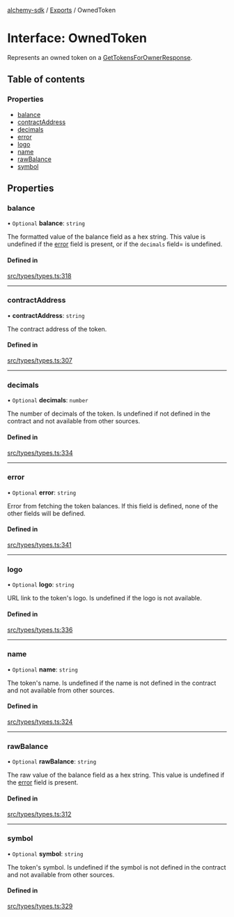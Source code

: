 [alchemy-sdk](../README.md) / [Exports](../modules.md) / OwnedToken

# Interface: OwnedToken

Represents an owned token on a [GetTokensForOwnerResponse](GetTokensForOwnerResponse.md).

## Table of contents

### Properties

- [balance](OwnedToken.md#balance)
- [contractAddress](OwnedToken.md#contractaddress)
- [decimals](OwnedToken.md#decimals)
- [error](OwnedToken.md#error)
- [logo](OwnedToken.md#logo)
- [name](OwnedToken.md#name)
- [rawBalance](OwnedToken.md#rawbalance)
- [symbol](OwnedToken.md#symbol)

## Properties

### balance

• `Optional` **balance**: `string`

The formatted value of the balance field as a hex string. This value is
undefined if the [error](OwnedToken.md#error) field is present, or if the `decimals` field=
is undefined.

#### Defined in

[src/types/types.ts:318](https://github.com/alchemyplatform/alchemy-sdk-js/blob/fb68bb4a/src/types/types.ts#L318)

___

### contractAddress

• **contractAddress**: `string`

The contract address of the token.

#### Defined in

[src/types/types.ts:307](https://github.com/alchemyplatform/alchemy-sdk-js/blob/fb68bb4a/src/types/types.ts#L307)

___

### decimals

• `Optional` **decimals**: `number`

The number of decimals of the token. Is undefined if not defined in the
contract and not available from other sources.

#### Defined in

[src/types/types.ts:334](https://github.com/alchemyplatform/alchemy-sdk-js/blob/fb68bb4a/src/types/types.ts#L334)

___

### error

• `Optional` **error**: `string`

Error from fetching the token balances. If this field is defined, none of
the other fields will be defined.

#### Defined in

[src/types/types.ts:341](https://github.com/alchemyplatform/alchemy-sdk-js/blob/fb68bb4a/src/types/types.ts#L341)

___

### logo

• `Optional` **logo**: `string`

URL link to the token's logo. Is undefined if the logo is not available.

#### Defined in

[src/types/types.ts:336](https://github.com/alchemyplatform/alchemy-sdk-js/blob/fb68bb4a/src/types/types.ts#L336)

___

### name

• `Optional` **name**: `string`

The token's name. Is undefined if the name is not defined in the contract and
not available from other sources.

#### Defined in

[src/types/types.ts:324](https://github.com/alchemyplatform/alchemy-sdk-js/blob/fb68bb4a/src/types/types.ts#L324)

___

### rawBalance

• `Optional` **rawBalance**: `string`

The raw value of the balance field as a hex string. This value is undefined
if the [error](OwnedToken.md#error) field is present.

#### Defined in

[src/types/types.ts:312](https://github.com/alchemyplatform/alchemy-sdk-js/blob/fb68bb4a/src/types/types.ts#L312)

___

### symbol

• `Optional` **symbol**: `string`

The token's symbol. Is undefined if the symbol is not defined in the contract
and not available from other sources.

#### Defined in

[src/types/types.ts:329](https://github.com/alchemyplatform/alchemy-sdk-js/blob/fb68bb4a/src/types/types.ts#L329)
